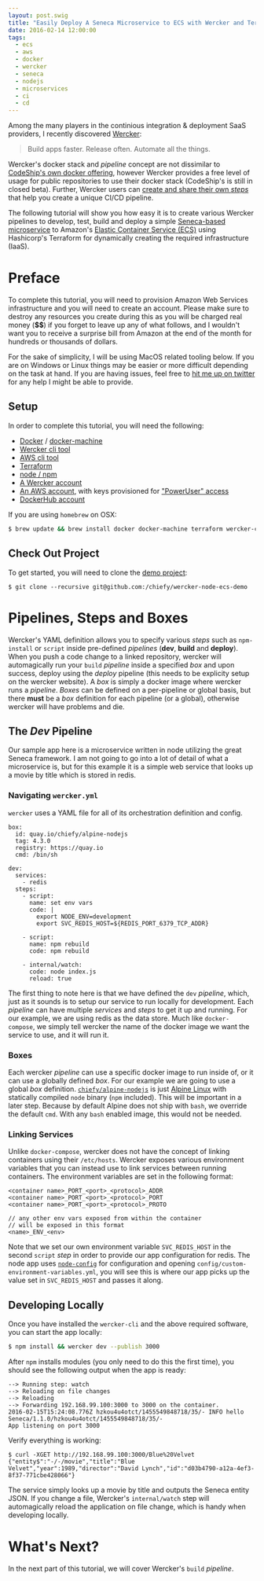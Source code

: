 ```yaml
---
layout: post.swig
title: "Easily Deploy A Seneca Microservice to ECS with Wercker and Terraform: Part I"
date: 2016-02-14 12:00:00
tags:
  - ecs
  - aws
  - docker
  - wercker
  - seneca
  - nodejs
  - microservices
  - ci
  - cd
---
```

Among the many players in the continious integration & deployment SaaS providers, I recently discovered [Wercker](https://wercker.com):

> Build apps faster. Release often. Automate all the things.

Wercker's docker stack and *pipeline* concept are not dissimilar to [CodeShip's own docker offering](http://pages.codeship.com/docker), however Wercker provides a free level of usage for public repositories to use their docker stack (CodeShip's is still in closed beta). Further, Wercker users can [create and share their own *steps*](https://app.wercker.com/#explore) that help you create a unique CI/CD pipeline.

The following tutorial will show you how easy it is to create various Wercker pipelines to develop, test, build and deploy a simple [Seneca-based microservice](http://senecajs.org/) to Amazon's [Elastic Container Service (ECS)](https://aws.amazon.com/ecs/?hp=tile) using Hashicorp's Terraform for dynamically creating the required infrastructure (IaaS).

# Preface
To complete this tutorial, you will need to provision Amazon Web Services infrastructure and you will need to create an account. Please make sure to destroy any resources you create during this as you will be charged real money (**$$**) if you forget to leave up any of what follows, and I wouldn't want you to receive a surprise bill from Amazon at the end of the month for hundreds or thousands of dollars.

For the sake of simplicity, I will be using MacOS related tooling below. If you are on Windows or Linux things may be easier or more difficult depending on the task at hand. If you are having issues, feel free to [hit me up on twitter](https://twitter.com/tehsuck) for any help I might be able to provide.

## Setup
In order to complete this tutorial, you will need the following:

  * [Docker](https://www.docker.com/) / [docker-machine](https://docs.docker.com/machine/)
  * [Wercker cli tool](http://wercker.com/cli/)
  * [AWS cli tool](https://aws.amazon.com/cli/)
  * [Terraform](https://terraform.io)
  * [node / npm](https://nodejs.org)
  * [A Wercker account](https://app.wercker.com/users/new/)
  * [An AWS account](https://aws.amazon.com/), with keys provisioned for ["PowerUser" access](https://aws.amazon.com/code/AWS-Policy-Examples/2768921669666308)
  * [DockerHub account](https://hub.docker.com/)


If you are using `homebrew` on OSX:

```bash
$ brew update && brew install docker docker-machine terraform wercker-cli awscli
```

## Check Out Project
To get started, you will need to clone the [demo project](https://github.com/chiefy/wercker-node-ecs-demo):

```
$ git clone --recursive git@github.com:/chiefy/wercker-node-ecs-demo
```

# Pipelines, Steps and Boxes
Wercker's YAML definition allows you to specify various *steps* such as `npm-install` or `script` inside pre-defined *pipelines* (**dev**, **build** and **deploy**). When you push a code change to a linked repository, wercker will automagically run your `build` *pipeline* inside a specified *box* and upon success, deploy using the *deploy* pipeline (this needs to be explicity setup on the wercker website). A *box* is simply a docker image where wercker runs a *pipeline*. *Boxes* can be defined on a per-pipeline or global basis, but there **must** be a *box* definition for each pipeline (or a global), otherwise wercker will have problems and die.

## The *Dev* Pipeline
Our sample app here is a microservice written in node utilizing the great Seneca framework. I am not going to go into a lot of detail of what a microservice is, but for this example it is a simple web service that looks up a movie by title which is stored in redis.

### Navigating `wercker.yml`
`wercker` uses a YAML file for all of its orchestration definition and config.

```
box:
  id: quay.io/chiefy/alpine-nodejs
  tag: 4.3.0
  registry: https://quay.io
  cmd: /bin/sh

dev:
  services:
    - redis
  steps:
    - script:
      name: set env vars
      code: |
        export NODE_ENV=development
        export SVC_REDIS_HOST=${REDIS_PORT_6379_TCP_ADDR}

    - script:
      name: npm rebuild
      code: npm rebuild

    - internal/watch:
      code: node index.js
      reload: true
```

The first thing to note here is that we have defined the `dev` *pipeline*, which, just as it sounds is to setup our service to run locally for development. Each *pipeline* can have multiple *services* and *steps* to get it up and running. For our example, we are using redis as the data store. Much like `docker-compose`, we simply tell wercker the name of the docker image we want the service to use, and it will run it.

### Boxes
Each wercker *pipeline* can use a specific docker image to run inside of, or it can use a globally defined *box*. For our example we are going to use a global *box* definition. [`chiefy/alpine-nodejs`](https://quay.io/repository/chiefy/alpine-nodejs) is just [Alpine Linux](http://alpinelinux.org/) with statically compiled `node` binary (`npm` included). This will be important in a later step. Because by default Alpine does not ship with `bash`, we override the default `cmd`. With any `bash` enabled image, this would not be needed.

### Linking Services
Unlike `docker-compose`, wercker does not have the concept of linking containers using their `/etc/hosts`. Wercker exposes various environment variables that you can instead use to link services between running containers. The environment variables are set in the following format:

```
<container name>_PORT_<port>_<protocol>_ADDR
<container name>_PORT_<port>_<protocol>_PORT
<container name>_PORT_<port>_<protocol>_PROTO

// any other env vars exposed from within the container
// will be exposed in this format
<name>_ENV_<env>
```

Note that we set our own environment variable `SVC_REDIS_HOST` in the second `script` *step* in order to provide our app configuration for redis. The node app uses [`node-config`](https://www.npmjs.com/package/config) for configuration and opening `config/custom-environment-variables.yml`, you will see this is where our app picks up the value set in `SVC_REDIS_HOST` and passes it along.

## Developing Locally
Once you have installed the `wercker-cli` and the above required software, you can start the app locally:

```bash
$ npm install && wercker dev --publish 3000
```
After `npm` installs modules (you only need to do this the first time), you should see the following output when the app is ready:

```
--> Running step: watch
--> Reloading on file changes
--> Reloading
--> Forwarding 192.168.99.100:3000 to 3000 on the container.
2016-02-15T15:24:08.776Z hzkou4u4otct/1455549848718/35/- INFO hello Seneca/1.1.0/hzkou4u4otct/1455549848718/35/-
App listening on port 3000
```

Verify everything is working:

```
$ curl -XGET http://192.168.99.100:3000/Blue%20Velvet
{"entity$":"-/-/movie","title":"Blue Velvet","year":1989,"director":"David Lynch","id":"d03b4790-a12a-4ef3-8f37-771cbe428066"}
```
The service simply looks up a movie by title and outputs the Seneca entity JSON. If you change a file, Wercker's `internal/watch` step will automagically reload the application on file change, which is handy when developing locally.

# What's Next?
In the next part of this tutorial, we will cover Wercker's `build` *pipeline*.
